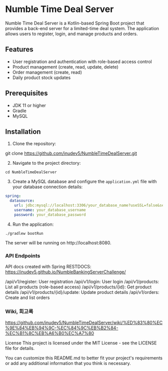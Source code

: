 

# Numble Time Deal Server

Numble Time Deal Server is a Kotlin-based Spring Boot project that provides a back-end server for a limited-time deal system. The application allows users to register, login, and manage products and orders.

## Features

- User registration and authentication with role-based access control
- Product management (create, read, update, delete)
- Order management (create, read)
- Daily product stock updates

## Prerequisites

- JDK 11 or higher
- Gradle
- MySQL

## Installation

1. Clone the repository:

git clone https://github.com/inudev5/NumbleTimeDealServer.git

2. Navigate to the project directory:

`cd NumbleTimeDealServer`

3. Create a MySQL database and configure the `application.yml` file with your database connection details:

```yaml
spring:
  datasource:
    url: jdbc:mysql://localhost:3306/your_database_name?useSSL=false&serverTimezone=UTC
    username: your_database_username
    password: your_database_password
```


4. Run the application:

`./gradlew bootRun`

The server will be running on http://localhost:8080.

### API Endpoints

API docs created with Spring RESTDOCS:
https://inudev5.github.io/NumbleBankingServerChallenge/

/api/v1/register: User registration
/api/v1/login: User login
/api/v1/products: List all products (role-based access)
/api/v1/products/{id}: Get product details
/api/v1/products/{id}/update: Update product details
/api/v1/orders: Create and list orders


### Wiki, 회고록

https://github.com/inudev5/NumbleTimeDealServer/wiki/%ED%83%80%EC%9E%84%EB%94%9C-%EC%84%9C%EB%B2%84-%EC%B1%8C%EB%A6%B0%EC%A7%80


License
This project is licensed under the MIT License - see the LICENSE file for details.


You can customize this README.md to better fit your project's requirements or add any additional information that you think is necessary.


